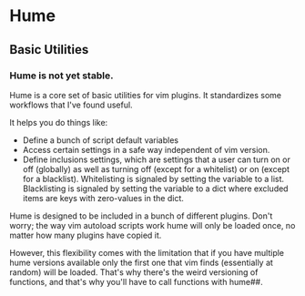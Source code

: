 # Hume
## Basic Utilities

### Hume is not yet stable.

Hume is a core set of basic utilities for vim plugins. It standardizes some
workflows that I've found useful.

It helps you do things like:

* Define a bunch of script default variables
* Access certain settings in a safe way independent of vim version.
* Define inclusions settings, which are settings that a user can turn on or off
  (globally) as well as turning off (except for a whitelist) or on (except for
  a blacklist). Whitelisting is signaled by setting the variable to a list.
  Blacklisting is signaled by setting the variable to a dict where excluded
  items are keys with zero-values in the dict.

Hume is designed to be included in a bunch of different plugins. Don't worry;
the way vim autoload scripts work hume will only be loaded once, no matter how
many plugins have copied it.

However, this flexibility comes with the limitation that if you have multiple
hume versions available only the first one that vim finds (essentially at
random) will be loaded. That's why there's the weird versioning of functions,
and that's why you'll have to call functions with hume#<version>#<function>.
